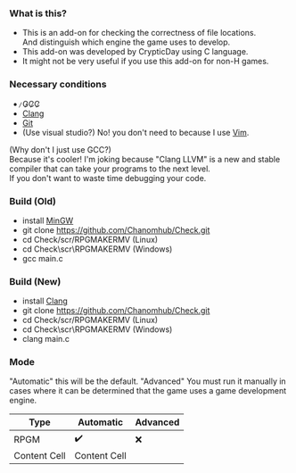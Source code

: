 ### What is this?
- This is an add-on for checking the correctness of file locations. <br>
  And distinguish which engine the game uses to develop.
- This add-on was developed by CrypticDay using C language.
- It might not be very useful if you use this add-on for non-H games.

### Necessary conditions
-   ̷G̷C̷C̷
-   [Clang](https://github.com/llvm/llvm-project)
-   [Git](https://git-scm.com/)
-   (Use visual studio?) No! you don't need to because I use [Vim](https://www.vim.org/).


(Why don't I just use GCC?)
<br>
Because it's cooler! I'm joking because "Clang LLVM" is a new and stable compiler that can take your programs to the next level.
<br>
If you don't want to waste time debugging your code.


### Build (Old)
- install [MinGW](https://www.mingw-w64.org/)
- git clone https://github.com/Chanomhub/Check.git
- cd Check/scr/RPGMAKERMV (Linux)
- cd Check\scr\RPGMAKERMV (Windows)
- gcc main.c
### Build (New)
- install [Clang](https://github.com/llvm/llvm-project)
- git clone https://github.com/Chanomhub/Check.git
- cd Check/scr/RPGMAKERMV (Linux)
- cd Check\scr\RPGMAKERMV (Windows)
- clang main.c


### Mode
"Automatic" this will be the default.
"Advanced" You must run it manually in cases where it can be determined that the game uses a game development engine.

|     Type      |   Automatic   |   Advanced    |
| ------------- | ------------- | ------------- |
| RPGM  | ✔️  | ❌
| Content Cell  | Content Cell  |




